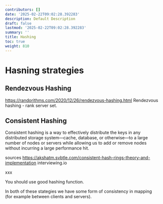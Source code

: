 ```yaml
---
contributors: []
date: '2025-02-22T09:02:28.392283'
description: Default Description
draft: false
lastmod: '2025-02-22T09:02:28.392283'
summary: ''
title: Hashing
toc: true
weight: 810
---
```

# Hasning strategies

## Rendezvous Hashing

<https://randorithms.com/2020/12/26/rendezvous-hashing.html>
Rendezvous hashing - rank server set.

## Consistent Hashing

Consistent hashing is a way to effectively distribute the keys in any distributed storage system—cache, database, or otherwise—to a large number of nodes or servers while allowing us to add or remove nodes without incurring a large performance hit.

sources
<https://akshatm.svbtle.com/consistent-hash-rings-theory-and-implementation>
interviewing.io

xxx

You should use good hashing function.

In both of these stategies we have some form of consistency in mapping (for example  between clients and servers).
